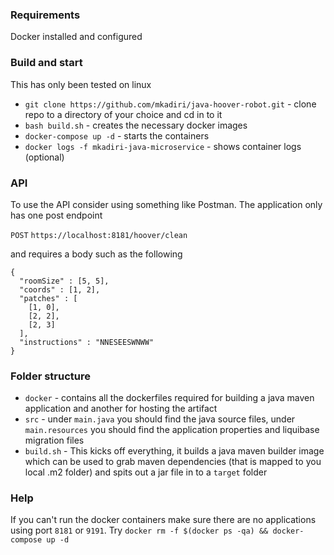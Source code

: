 ### Requirements
Docker installed and configured

### Build and start

This has only been tested on linux

- `git clone https://github.com/mkadiri/java-hoover-robot.git` - clone repo to a directory of your choice and cd in to it
- `bash build.sh` - creates the necessary docker images
- `docker-compose up -d` - starts the containers
- `docker logs -f mkadiri-java-microservice` - shows container logs (optional)


### API
To use the API consider using something like Postman.
The application only has one post endpoint

`POST` `https://localhost:8181/hoover/clean`

and requires a body such as the following

```
{
  "roomSize" : [5, 5],
  "coords" : [1, 2],
  "patches" : [
    [1, 0],
    [2, 2],
    [2, 3]
  ],
  "instructions" : "NNESEESWNWW"
}
```


### Folder structure

- `docker` - contains all the dockerfiles required for building a java maven application and another for hosting the 
    artifact
- `src` - under `main.java` you should find the java source files, under `main.resources` you should find the 
    application properties and liquibase migration files
- `build.sh` - This kicks off everything, it builds a java maven builder image which can be used to grab maven 
    dependencies (that is mapped to you local .m2 folder) and spits out a jar file in to a `target` folder
    

### Help
If you can't run the docker containers make sure there are no applications using port `8181` or `9191`.
Try `docker rm -f $(docker ps -qa) && docker-compose up -d`
